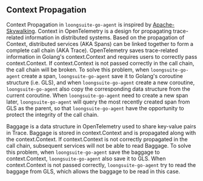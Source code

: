 ## Context Propagation

Context Propagation in `loongsuite-go-agent` is inspired
by [Apache-Skywalking](https://github.com/apache/skywalking-go).
Context in OpenTelemetry is a design for propagating trace-related information in distributed systems. Based on the
propagation of Context, distributed services (AKA Spans) can be linked together to form a complete call chain (AKA
Trace). OpenTelemetry saves trace-related information in Golang's context.Context and requires users to correctly pass
context.Context. If context.Context is not passed correctly in the call chain, the call chain will be broken. To solve
this problem, when `loongsuite-go-agent` create a span, `loongsuite-go-agent` save
it to Golang's coroutine structure (i.e. GLS), and when `loongsuite-go-agent` create a new
coroutine, `loongsuite-go-agent` also copy the corresponding data structure from the current
coroutine. When `loongsuite-go-agent` need to create a new span
later, `loongsuite-go-agent` will query the most recently created span from GLS as the parent, so that
`loongsuite-go-agent` have the opportunity to protect
the integrity of the call chain.

Baggage is a data structure in OpenTelemetry used to share key-value pairs in Trace. Baggage is stored in
context.Context and is propagated along with the context.Context. If context.Context is not correctly propagated in the
call chain, subsequent services will not be able to read Baggage. To solve this problem,
when `loongsuite-go-agent` save the baggage to
context.Context, `loongsuite-go-agent` also save it to GLS. When context.Context is not passed
correctly, `loongsuite-go-agent` try to read the baggage from
GLS, which allows the baggage to be read in this case.